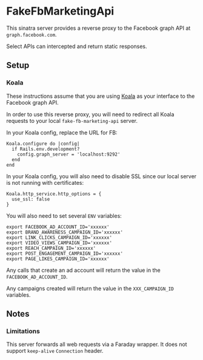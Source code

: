 # FakeFbMarketingApi

This sinatra server provides a reverse proxy to the Facebook graph API at `graph.facebook.com`.

Select APIs can intercepted and return static responses.

## Setup

### Koala

These instructions assume that you are using [Koala](https://github.com/arsduo/koala) as your interface to the Facebook graph API.

In order to use this reverse proxy, you will need to redirect all Koala requests to your local `fake-fb-marketing-api` server.

In your Koala config, replace the URL for FB:
```
Koala.configure do |config|
  if Rails.env.development?
    config.graph_server = 'localhost:9292'
  end
end
``` 

In your Koala config, you will also need to disable SSL since our local server is not running with certificates:
```
Koala.http_service.http_options = {
  use_ssl: false
}
```

You will also need to set several `ENV` variables:
```
export FACEBOOK_AD_ACCOUNT_ID='xxxxxx' 
export BRAND_AWARENESS_CAMPAIGN_ID='xxxxxx' 
export LINK_CLICKS_CAMPAIGN_ID='xxxxxx' 
export VIDEO_VIEWS_CAMPAIGN_ID='xxxxxx' 
export REACH_CAMPAIGN_ID='xxxxxx' 
export POST_ENGAGEMENT_CAMPAIGN_ID='xxxxxx' 
export PAGE_LIKES_CAMPAIGN_ID='xxxxxx' 
```

Any calls that create an ad account will return the value in the `FACEBOOK_AD_ACCOUNT_ID`.  

Any campaigns created will return the value in the `XXX_CAMPAIGN_ID` variables.
 
## Notes

### Limitations

This server forwards all web requests via a Faraday wrapper.  It does not support `keep-alive` `Connection` header.
